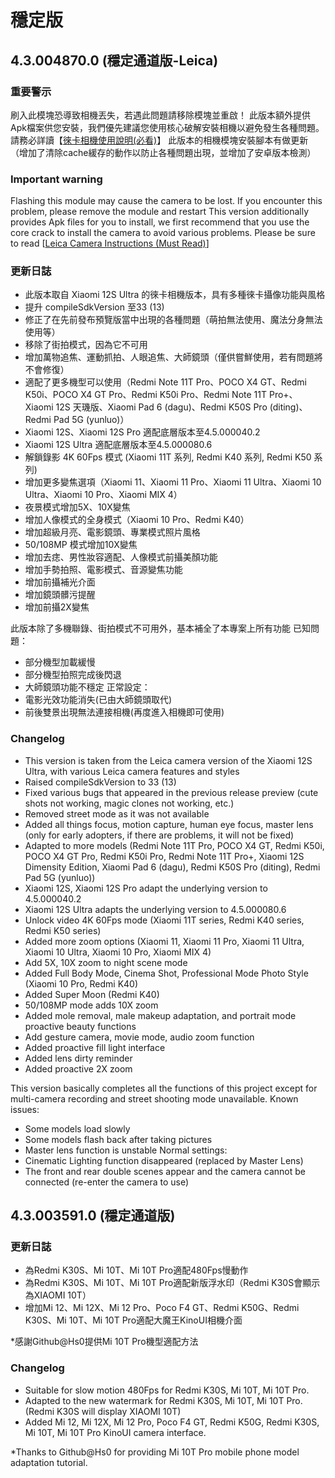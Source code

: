 # 穩定版
## 4.3.004870.0 (穩定通道版-Leica)
### 重要警示
刷入此模塊恐導致相機丟失，若遇此問題請移除模塊並重啟！
此版本額外提供Apk檔案供您安裝，我們優先建議您使用核心破解安裝相機以避免發生各種問題。
請務必詳讀【[徠卡相機使用說明(必看)](https://github.com/a406010503/Miui_Camera/blob/main/Leica.md)】
此版本的相機模塊安裝腳本有做更新（增加了清除cache緩存的動作以防止各種問題出現，並增加了安卓版本檢測）

### Important warning
Flashing this module may cause the camera to be lost. If you encounter this problem, please remove the module and restart
This version additionally provides Apk files for you to install, we first recommend that you use the core crack to install the camera to avoid various problems.
Please be sure to read [[Leica Camera Instructions (Must Read)](https://github.com/a406010503/Miui_Camera/blob/main/Leica_en.md)]

### 更新日誌
- 此版本取自 Xiaomi 12S Ultra 的徠卡相機版本，具有多種徠卡攝像功能與風格
- 提升 compileSdkVersion 至33 (13)
- 修正了在先前發布預覽版當中出現的各種問題（萌拍無法使用、魔法分身無法使用等）
- 移除了街拍模式，因為它不可用
- 增加萬物追焦、運動抓拍、人眼追焦、大師鏡頭（僅供嘗鮮使用，若有問題將不會修復）
- 適配了更多機型可以使用（Redmi Note 11T Pro、POCO X4 GT、Redmi K50i、POCO X4 GT Pro、Redmi K50i Pro、Redmi Note 11T Pro+、Xiaomi 12S 天璣版、Xiaomi Pad 6 (dagu)、Redmi K50S Pro (diting)、Redmi Pad 5G (yunluo)）
- Xiaomi 12S、Xiaomi 12S Pro 適配底層版本至4.5.000040.2
- Xiaomi 12S Ultra 適配底層版本至4.5.000080.6
- 解鎖錄影 4K 60Fps 模式 (Xiaomi 11T 系列, Redmi K40 系列, Redmi K50 系列)
- 增加更多變焦選項（Xiaomi 11、Xiaomi 11 Pro、Xiaomi 11 Ultra、Xiaomi 10 Ultra、Xiaomi 10 Pro、Xiaomi MIX 4）
- 夜景模式增加5X、10X變焦
- 增加人像模式的全身模式（Xiaomi 10 Pro、Redmi K40）
- 增加超級月亮、電影鏡頭、專業模式照片風格
- 50/108MP 模式增加10X變焦
- 增加去痣、男性妝容適配、人像模式前攝美顏功能
- 增加手勢拍照、電影模式、音源變焦功能
- 增加前攝補光介面
- 增加鏡頭髒污提醒
- 增加前攝2X變焦

此版本除了多機聯錄、街拍模式不可用外，基本補全了本專案上所有功能
已知問題：
- 部分機型加載緩慢
- 部分機型拍照完成後閃退
- 大師鏡頭功能不穩定
正常設定：
- 電影光效功能消失(已由大師鏡頭取代)
- 前後雙景出現無法連接相機(再度進入相機即可使用)

### Changelog
- This version is taken from the Leica camera version of the Xiaomi 12S Ultra, with various Leica camera features and styles
- Raised compileSdkVersion to 33 (13)
- Fixed various bugs that appeared in the previous release preview (cute shots not working, magic clones not working, etc.)
- Removed street mode as it was not available
- Added all things focus, motion capture, human eye focus, master lens (only for early adopters, if there are problems, it will not be fixed)
- Adapted to more models (Redmi Note 11T Pro, POCO X4 GT, Redmi K50i, POCO X4 GT Pro, Redmi K50i Pro, Redmi Note 11T Pro+, Xiaomi 12S Dimensity Edition, Xiaomi Pad 6 (dagu), Redmi K50S Pro (diting), Redmi Pad 5G (yunluo))
- Xiaomi 12S, Xiaomi 12S Pro adapt the underlying version to 4.5.000040.2
- Xiaomi 12S Ultra adapts the underlying version to 4.5.000080.6
- Unlock video 4K 60Fps mode (Xiaomi 11T series, Redmi K40 series, Redmi K50 series)
- Added more zoom options (Xiaomi 11, Xiaomi 11 Pro, Xiaomi 11 Ultra, Xiaomi 10 Ultra, Xiaomi 10 Pro, Xiaomi MIX 4)
- Add 5X, 10X zoom to night scene mode
- Added Full Body Mode, Cinema Shot, Professional Mode Photo Style (Xiaomi 10 Pro, Redmi K40)
- Added Super Moon (Redmi K40)
- 50/108MP mode adds 10X zoom
- Added mole removal, male makeup adaptation, and portrait mode proactive beauty functions
- Add gesture camera, movie mode, audio zoom function
- Added proactive fill light interface
- Added lens dirty reminder
- Added proactive 2X zoom

This version basically completes all the functions of this project except for multi-camera recording and street shooting mode unavailable.
Known issues:
- Some models load slowly
- Some models flash back after taking pictures
- Master lens function is unstable
Normal settings:
- Cinematic Lighting function disappeared (replaced by Master Lens)
- The front and rear double scenes appear and the camera cannot be connected (re-enter the camera to use)

## 4.3.003591.0 (穩定通道版)
### 更新日誌
- 為Redmi K30S、Mi 10T、Mi 10T Pro適配480Fps慢動作
- 為Redmi K30S、Mi 10T、Mi 10T Pro適配新版浮水印（Redmi K30S會顯示為XIAOMI 10T）
- 增加Mi 12、Mi 12X、Mi 12 Pro、Poco F4 GT、Redmi K50G、Redmi K30S、Mi 10T、Mi 10T Pro適配大魔王KinoUI相機介面

*感謝Github@Hs0提供Mi 10T Pro機型適配方法

### Changelog
- Suitable for slow motion 480Fps for Redmi K30S, Mi 10T, Mi 10T Pro.
- Adapted to the new watermark for Redmi K30S, Mi 10T, Mi 10T Pro. (Redmi K30S will display XIAOMI 10T)
- Added Mi 12, Mi 12X, Mi 12 Pro, Poco F4 GT, Redmi K50G, Redmi K30S, Mi 10T, Mi 10T Pro KinoUI camera interface.

*Thanks to Github@Hs0 for providing Mi 10T Pro mobile phone model adaptation tutorial.
